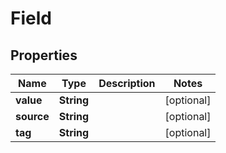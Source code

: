 

# Field


## Properties

| Name | Type | Description | Notes |
|------------ | ------------- | ------------- | -------------|
|**value** | **String** |  |  [optional] |
|**source** | **String** |  |  [optional] |
|**tag** | **String** |  |  [optional] |



